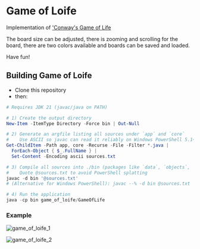 # Game of Loife
Implementation of ['Conway's Game of Life](https://en.wikipedia.org/wiki/Conway%27s_Game_of_Life)

The board size can be adjusted, there is zooming and scrolling for the board, there are two colors available and boards can be saved and loaded.

Have fun!

## Building Game of Loife
- Clone this repository
- then:
```powershell
# Requires JDK 21 (javac/java on PATH)

# 1) Create the output directory
New-Item -ItemType Directory -Force bin | Out-Null

# 2) Generate an argfile listing all sources under `app` and `core`
#    Use ASCII so javac can read it reliably on Windows PowerShell 5.1+
Get-ChildItem -Path app, core -Recurse -File -Filter *.java |
  ForEach-Object { $_.FullName } |
  Set-Content -Encoding ascii sources.txt

# 3) Compile all sources into ./bin (packages like `data`, `objects`, `massive_balls` are rooted at app/core)
#    Quote @sources.txt to avoid PowerShell splatting
javac -d bin '@sources.txt'
# (Alternative for Windows PowerShell): javac --% -d bin @sources.txt

# 4) Run the application
java -cp bin game_of_loife/GameOfLife
```


### Example
![game_of_loife_1](https://github.com/user-attachments/assets/95d7d80a-8680-4a44-9d67-d5d6a56f2f0c)

![game_of_loife_2](https://github.com/user-attachments/assets/ac14fec5-419f-459c-9ae1-d8be02eda3a5)
